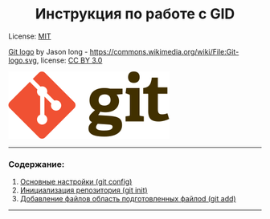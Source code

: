 <!-- SkillFactory PHPDEV-34 Рыков Денис-->
<!--3.14. Практическая работа -->
<h1 align="center">Инструкция по работе с GID</h1>

License: [MIT](./license.md "Смотреть лицензию")



[Git logo](https://commons.wikimedia.org/wiki/File:Git-logo.svg) by Jason long - https://commons.wikimedia.org/wiki/File:Git-logo.svg, license: [CC BY 3.0](https://creativecommons.org/licenses/by/3.0/deed.en)

![Логотип Git](/img/git-logo.png)

---
### Содержание:

1. [Основные настройки (git config)](config.md)
2. [Инициализация репозитория (git init)](init.md)
3. [Добавление файлов область подготовленных файлоd (git add)](add.md)
---